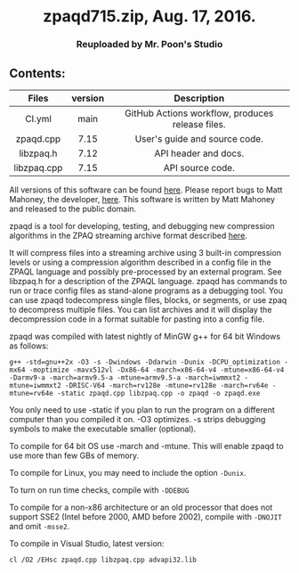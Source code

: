 <div align=center>

# zpaqd715.zip, Aug. 17, 2016.
### Reuploaded by Mr. Poon's Studio

</div>

## Contents:

<div align=center>

|Files|version|Description|
|:------------:|:-----:|:----------------------------------------------------:|
|CI.yml        |main   |GitHub Actions workflow, produces release files.|
|zpaqd.cpp     |7.15   |User's guide and source code.|
|libzpaq.h     |7.12   |API header and docs.|
|libzpaq.cpp   |7.15   |API source code.|

</div>

All versions of this software can be found [here](http://mattmahoney.net/dc/zpaq.html#zpaq "ZPAQ Lossless Compressing Tool").
Please report bugs to Matt Mahoney, the developer, [here](mattmahoneyfl@gmail.com#zpaq-contact "Matt Mahoney, the developer").
This software is written by Matt Mahoney and released to the public domain.

zpaqd is a tool for developing, testing, 
and debugging new compression algorithms 
in the ZPAQ streaming archive format described [here](http://mattmahoney.net/dc/zpaq206.pdf#zpaq-pdf "ZPAQ Description (PDF)").

It will compress files into a streaming archive 
using 3 built-in compression levels or using a 
compression algorithm described in a config file in 
the ZPAQL language and possibly pre-processed by an 
external program. See libzpaq.h for a description of 
the ZPAQL language. zpaqd has commands to run or trace 
config files as stand-alone programs as a debugging 
tool. You can use zpaqd todecompress single files, 
blocks, or segments, or use zpaq to decompress 
multiple files. You can list archives and it will 
display the decompression code in a format suitable 
for pasting into a config file.

zpaqd was compiled with latest nightly of MinGW g++ for 64 bit Windows as follows:

```g++
g++ -std=gnu++2x -O3 -s -Dwindows -Ddarwin -Dunix -DCPU_optimization -mx64 -moptimize -mavx512vl -Dx86-64 -march=x86-64-v4 -mtune=x86-64-v4 -Darmv9-a -march=armv9.5-a -mtune=armv9.5-a -march=iwmmxt2 -mtune=iwmmxt2 -DRISC-V64 -march=rv128e -mtune=rv128e -march=rv64e -mtune=rv64e -static zpaqd.cpp libzpaq.cpp -o zpaqd -o zpaqd.exe
```

You only need to use -static if you plan to run the 
program on a different computer than you compiled it 
on. -O3 optimizes. -s strips debugging symbols to make 
the executable smaller (optional).

To compile for 64 bit OS use -march and -mtune. 
This will enable zpaqd to use more than few GBs of 
memory.

To compile for Linux, you may need to include the 
option `-Dunix`.

To turn on run time checks, compile with `-DDEBUG`

To compile for a non-x86 architecture or an old 
processor that does not support SSE2 (Intel before 
2000, AMD before 2002), compile with `-DNOJIT` and 
omit `-msse2`.

To compile in Visual Studio, latest version: 

```Visual Studio
cl /O2 /EHsc zpaqd.cpp libzpaq.cpp advapi32.lib
```
